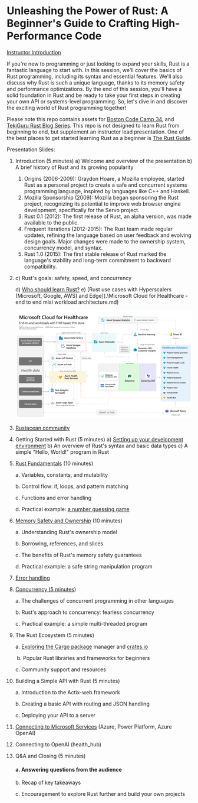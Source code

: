 # Unleashing the Power of Rust: A Beginner's Guide to Crafting High-Performance Code

[Instructor Introduction](https://www.paulswider.com/)

If you're new to programming or just looking to expand your skills, Rust is a fantastic language to start with. In this session, we'll cover the basics of Rust programming, including its syntax and essential features. We'll also discuss why Rust is such a unique language, thanks to its memory safety and performance optimizations. By the end of this session, you'll have a solid foundation in Rust and be ready to take your first steps in creating your own API or systems-level programming. So, let's dive in and discover the exciting world of Rust programming together!

Please note this repo contains assets for [Boston Code Camp 34](https://www.bostoncodecamp.com/CC34/Sessions), and [TekiGuru Rust Blog Series](https://tekkigurus.com/). This repo is not designed to learn Rust from beginning to end, but supplement an instructor lead presentation. One of the best places to get started learning Rust as a beginner is [The Rust Guide](https://doc.rust-lang.org/book/ch00-00-introduction.html).

Presentation Slides:

1. Introduction (5 minutes) 
   a)	Welcome and overview of the presentation 
   b)	A brief history of Rust and its growing popularity 

   1.	Origins (2006-2009): Graydon Hoare, a Mozilla employee, started Rust as a personal project to create a safe and concurrent systems programming language, inspired by languages like C++ and Haskell.
   2.	Mozilla Sponsorship (2009): Mozilla began sponsoring the Rust project, recognizing its potential to improve web browser engine development, specifically for the Servo project.
   3.	Rust 0.1 (2012): The first release of Rust, an alpha version, was made available to the public.
   4.	Frequent Iterations (2012-2015): The Rust team made regular updates, refining the language based on user feedback and evolving design goals. Major changes were made to the ownership system, concurrency model, and syntax.
   5.	Rust 1.0 (2015): The first stable release of Rust marked the language's stability and long-term commitment to backward compatibility.

2. c)	Rust's goals: safety, speed, and concurrency 

   d)	[Who should learn Rust?](https://doc.rust-lang.org/book/ch00-00-introduction.html)
   e)	[Rust use cases with Hyperscalers (Microsoft, Google, AWS) and Edge](.\Microsoft Cloud for Healthcare - end to end mlai workload architecture.md)	

   ![.\rust_code_camp\code-camp-assets\ra_healthcare_end-to-end_workloads_with_fhir_based_phi.png](.\code-camp-assets\ra_healthcare_end-to-end_workloads_with_fhir_based_phi.png)

3. [Rustacean community](https://rustacean-station.org/)

4. Getting Started with Rust (5 minutes) 
   a)	[Setting up your development environment](https://doc.rust-lang.org/book/ch01-01-installation.html) 
   b)	An overview of Rust's syntax and basic data types 
   c)	A simple "Hello, World!" program in Rust

5. [Rust Fundamentals](https://doc.rust-lang.org/book/ch03-00-common-programming-concepts.html) (10 minutes) 

   a. Variables, constants, and mutability 

   b. Control flow: if, loops, and pattern matching 

   c. Functions and error handling 

   d. Practical example: [a number guessing game](https://doc.rust-lang.org/book/ch02-00-guessing-game-tutorial.html)

1. [Memory Safety and Ownership](https://doc.rust-lang.org/book/ch04-01-what-is-ownership.html) (10 minutes) 

   a. Understanding Rust's ownership model 

   b. Borrowing, references, and slices 

   c. The benefits of Rust's memory safety guarantees 

   d. Practical example: a safe string manipulation program

2. [Error handling](https://doc.rust-lang.org/book/ch09-00-error-handling.html) 

3. [Concurrency (5 minutes](https://doc.rust-lang.org/book/ch16-00-concurrency.html)) 

   a. The challenges of concurrent programming in other languages 

   b. Rust's approach to concurrency: fearless concurrency 

   c. Practical example: a simple multi-threaded program

4. The Rust Ecosystem (5 minutes) 

   a. [Exploring the Cargo package](https://doc.rust-lang.org/book/ch14-00-more-about-cargo.html) manager and [crates.io](https://crates.io/) 

   ​	b. Popular Rust libraries and frameworks for beginners 

   c. Community support and resources

5. Building a Simple API with Rust (5 minutes) 

   a. Introduction to the Actix-web framework 

   b. Creating a basic API with routing and JSON handling 

   c. Deploying your API to a server

6. [Connecting to Microsoft Services](X:\code\rust_code_camp\rust-and-power-platform.md) (Azure, Power Platform, Azure OpenAI)

7. Connecting to OpenAI (health_hub)

8. Q&A and Closing (5 minutes) 

   #### a. Answering questions from the audience 

   b. Recap of key takeaways 

   c. Encouragement to explore Rust further and build your own projects
